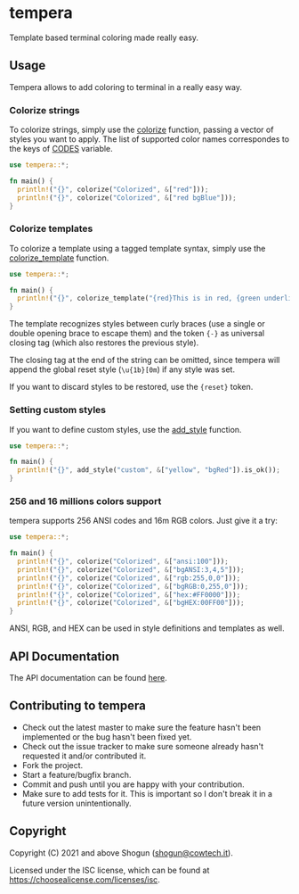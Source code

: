 # tempera

Template based terminal coloring made really easy.

## Usage

Tempera allows to add coloring to terminal in a really easy way.

### Colorize strings

To colorize strings, simply use the [colorize]() function, passing a vector of styles you want to apply.
The list of supported color names correspondes to the keys of [CODES]() variable.

```rust
use tempera::*;

fn main() {
  println!("{}", colorize("Colorized", &["red"]));
  println!("{}", colorize("Colorized", &["red bgBlue"]));
}
```

### Colorize templates

To colorize a template using a tagged template syntax, simply use the [colorize_template]() function.

```rust
use tempera::*;

fn main() {
  println!("{}", colorize_template("{red}This is in red, {green underline}this in green underlined{-}, this in red again.");
}
```

The template recognizes styles between curly braces (use a single or double opening brace to escape them) and the token `{-}` as universal closing tag (which also restores the previous style).

The closing tag at the end of the string can be omitted, since tempera will append the global reset style (`\u{1b}[0m`) if any style was set.

If you want to discard styles to be restored, use the `{reset}` token.

### Setting custom styles

If you want to define custom styles, use the [add_style]() function.

```rust
use tempera::*;

fn main() {
  println!("{}", add_style("custom", &["yellow", "bgRed"]).is_ok());
}
```

### 256 and 16 millions colors support

tempera supports 256 ANSI codes and 16m RGB colors. Just give it a try:

```rust
use tempera::*;

fn main() {
  println!("{}", colorize("Colorized", &["ansi:100"]));
  println!("{}", colorize("Colorized", &["bgANSI:3,4,5"]));
  println!("{}", colorize("Colorized", &["rgb:255,0,0"]));
  println!("{}", colorize("Colorized", &["bgRGB:0,255,0"]));
  println!("{}", colorize("Colorized", &["hex:#FF0000"]));
  println!("{}", colorize("Colorized", &["bgHEX:00FF00"]));
}
```

ANSI, RGB, and HEX can be used in style definitions and templates as well.

## API Documentation

The API documentation can be found [here]().

## Contributing to tempera

- Check out the latest master to make sure the feature hasn't been implemented or the bug hasn't been fixed yet.
- Check out the issue tracker to make sure someone already hasn't requested it and/or contributed it.
- Fork the project.
- Start a feature/bugfix branch.
- Commit and push until you are happy with your contribution.
- Make sure to add tests for it. This is important so I don't break it in a future version unintentionally.

## Copyright

Copyright (C) 2021 and above Shogun (shogun@cowtech.it).

Licensed under the ISC license, which can be found at https://choosealicense.com/licenses/isc.
